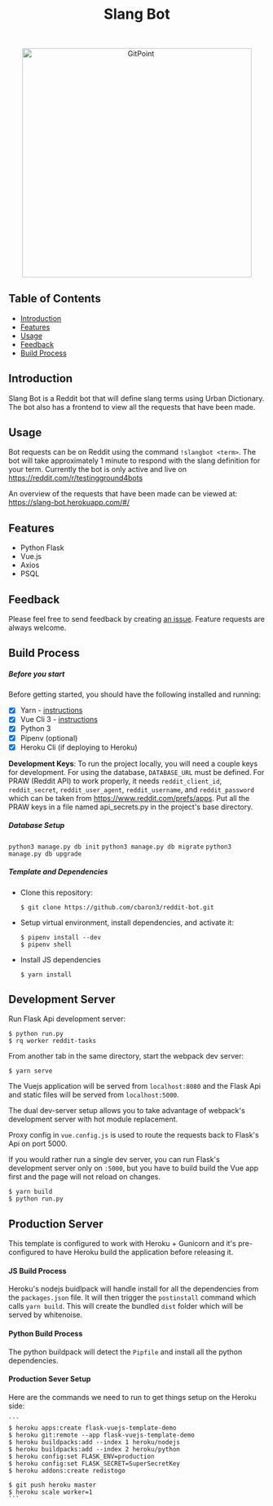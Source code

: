 <h1 align="center"> Slang Bot </h1> <br>
<p align="center">
  <a href="https://gitpoint.co/">
    <img alt="GitPoint" title="GitPoint" src="https://www.joeyoungblood.com/wp-content/uploads/2018/05/reddit-logo-alienhead.png" width="450">
  </a>
</p>

<!-- START doctoc generated TOC please keep comment here to allow auto update -->
<!-- DON'T EDIT THIS SECTION, INSTEAD RE-RUN doctoc TO UPDATE -->
## Table of Contents

- [Introduction](#introduction)
- [Features](#features)
- [Usage](#usage)
- [Feedback](#feedback)
- [Build Process](#build-process)

<!-- END doctoc generated TOC please keep comment here to allow auto update -->

## Introduction

Slang Bot is a Reddit bot that will define slang terms using Urban Dictionary. The bot also has a frontend to view all the requests that have been made.

## Usage

Bot requests can be on Reddit using the command `!slangbot <term>`. The bot will take approximately 1 minute to respond with the slang definition for your term. Currently the bot is only active and live on https://reddit.com/r/testingground4bots

An overview of the requests that have been made can be viewed at: https://slang-bot.herokuapp.com/#/

## Features

* Python Flask
* Vue.js
* Axios
* PSQL

## Feedback

Please feel free to send feedback by creating [an issue](https://github.com/gitpoint/git-point/issues/new). Feature requests are always welcome.

## Build Process

##### Before you start

Before getting started, you should have the following installed and running:

- [X] Yarn - [instructions](https://yarnpkg.com/en/docs/install#mac-stable)
- [X] Vue Cli 3 - [instructions](https://cli.vuejs.org/guide/installation.html)
- [X] Python 3
- [X] Pipenv (optional)
- [X] Heroku Cli (if deploying to Heroku)

**Development Keys**: To run the project locally, you will need a couple keys for development. For using the database, `DATABASE_URL` must be defined. For PRAW (Reddit API) to work properly, it needs `reddit_client_id`, `reddit_secret`, `reddit_user_agent`, `reddit_username`, and `reddit_password` which can be taken from https://www.reddit.com/prefs/apps. Put all the PRAW keys in a file named api_secrets.py in the project's base directory.

##### Database Setup

`python3 manage.py db init`
`python3 manage.py db migrate`
`python3 manage.py db upgrade`

##### Template and Dependencies

* Clone this repository:

	```
	$ git clone https://github.com/cbaron3/reddit-bot.git
	```

* Setup virtual environment, install dependencies, and activate it:

	```
	$ pipenv install --dev
	$ pipenv shell
	```

* Install JS dependencies

	```
	$ yarn install
	```


## Development Server

Run Flask Api development server:

```
$ python run.py
$ rq worker reddit-tasks
```

From another tab in the same directory, start the webpack dev server:

```
$ yarn serve
```

The Vuejs application will be served from `localhost:8080` and the Flask Api
and static files will be served from `localhost:5000`.

The dual dev-server setup allows you to take advantage of
webpack's development server with hot module replacement.

Proxy config in `vue.config.js` is used to route the requests
back to Flask's Api on port 5000.

If you would rather run a single dev server, you can run Flask's
development server only on `:5000`, but you have to build build the Vue app first
and the page will not reload on changes.

```
$ yarn build
$ python run.py
```

## Production Server

This template is configured to work with Heroku + Gunicorn and it's pre-configured
to have Heroku build the application before releasing it.

#### JS Build Process

Heroku's nodejs buidlpack will handle install for all the dependencies from the `packages.json` file.
It will then trigger the `postinstall` command which calls `yarn build`.
This will create the bundled `dist` folder which will be served by whitenoise.

#### Python Build Process

The python buildpack will detect the `Pipfile` and install all the python dependencies.

#### Production Sever Setup

Here are the commands we need to run to get things setup on the Heroku side:

	```
	$ heroku apps:create flask-vuejs-template-demo
	$ heroku git:remote --app flask-vuejs-template-demo
	$ heroku buildpacks:add --index 1 heroku/nodejs
	$ heroku buildpacks:add --index 2 heroku/python
	$ heroku config:set FLASK_ENV=production
	$ heroku config:set FLASK_SECRET=SuperSecretKey
	$ heroku addons:create redistogo

	$ git push heroku master
	$ heroku scale worker=1
	```
